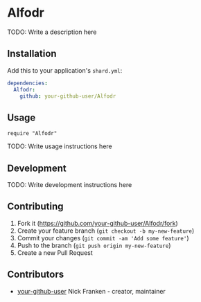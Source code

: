 # Alfodr

TODO: Write a description here

## Installation

Add this to your application's `shard.yml`:

```yaml
dependencies:
  Alfodr:
    github: your-github-user/Alfodr
```

## Usage

```crystal
require "Alfodr"
```

TODO: Write usage instructions here

## Development

TODO: Write development instructions here

## Contributing

1. Fork it (<https://github.com/your-github-user/Alfodr/fork>)
2. Create your feature branch (`git checkout -b my-new-feature`)
3. Commit your changes (`git commit -am 'Add some feature'`)
4. Push to the branch (`git push origin my-new-feature`)
5. Create a new Pull Request

## Contributors

- [your-github-user](https://github.com/your-github-user) Nick Franken - creator, maintainer
